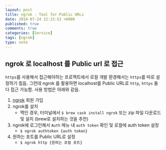 ```yaml
---
layout: post
title: ngrok - Tool for Public URLs
date: 2018-07-24 22:15:52 +0900
published: true
comments: true
categories: [Service]
tags: [ngrok]
type: note
---
```


## ngrok 로 localhost 를 Public url 로 접근
`https`를 사용해서 접근해야하는 프로젝트에서 로컬 개발 환경해서는 `https`를 따로 설정하기 힘듬.
그런데 ngrok 를 활용하면 localhost를 Public URL로 `http`, `https` 둘 다 접근 가능함.
사용 방법은 아래와 같음.

1. [ngrok](https://ngrok.com/) 회원 가입
1. ngrok를 설치 
    - 맥인 경우, 터미널에서 `$ brew cask install ngrok` 또는 zip 파일 다운로드 및 설치 (brew로 설치하는 것을 추천)
1. ngrok에 로그인해서 `Auth` 메뉴 내 `auth token` 확인 및 로컬에 auth token 설정
    - `$ ngrok authtoken {auth token}`
1. 원하는 포트를 Public URL로 설정
    - `$ ngrok http {원하는 로컬 포트}`